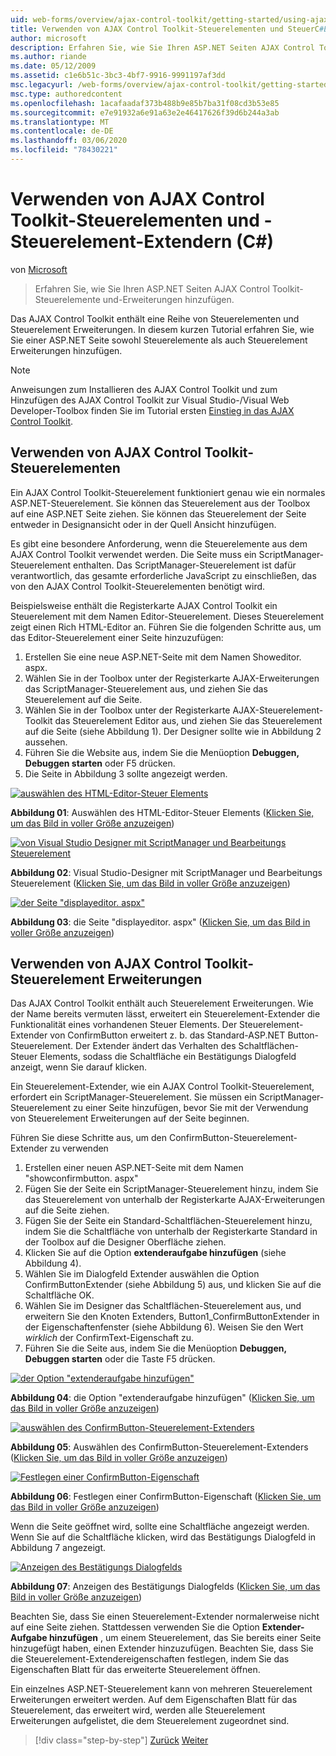 ```yaml
---
uid: web-forms/overview/ajax-control-toolkit/getting-started/using-ajax-control-toolkit-controls-and-control-extenders-cs
title: Verwenden von AJAX Control Toolkit-Steuerelementen und SteuerC#Element-Extendern () | Microsoft-Dokumentation
author: microsoft
description: Erfahren Sie, wie Sie Ihren ASP.NET Seiten AJAX Control Toolkit-Steuerelemente und-Erweiterungen hinzufügen.
ms.author: riande
ms.date: 05/12/2009
ms.assetid: c1e6b51c-3bc3-4bf7-9916-9991197af3dd
msc.legacyurl: /web-forms/overview/ajax-control-toolkit/getting-started/using-ajax-control-toolkit-controls-and-control-extenders-cs
msc.type: authoredcontent
ms.openlocfilehash: 1acafaadaf373b488b9e85b7ba31f08cd3b53e85
ms.sourcegitcommit: e7e91932a6e91a63e2e46417626f39d6b244a3ab
ms.translationtype: MT
ms.contentlocale: de-DE
ms.lasthandoff: 03/06/2020
ms.locfileid: "78430221"
---
```

# <a name="using-ajax-control-toolkit-controls-and-control-extenders-c"></a>Verwenden von AJAX Control Toolkit-Steuerelementen und -Steuerelement-Extendern (C#)

von [Microsoft](https://github.com/microsoft)

> Erfahren Sie, wie Sie Ihren ASP.NET Seiten AJAX Control Toolkit-Steuerelemente und-Erweiterungen hinzufügen.

Das AJAX Control Toolkit enthält eine Reihe von Steuerelementen und Steuerelement Erweiterungen. In diesem kurzen Tutorial erfahren Sie, wie Sie einer ASP.NET Seite sowohl Steuerelemente als auch Steuerelement Erweiterungen hinzufügen.

> [!NOTE] 
> 
> Anweisungen zum Installieren des AJAX Control Toolkit und zum Hinzufügen des AJAX Control Toolkit zur Visual Studio-/Visual Web Developer-Toolbox finden Sie im Tutorial ersten [Einstieg in das AJAX Control Toolkit](get-started-with-the-ajax-control-toolkit-cs.md).

## <a name="using-ajax-control-toolkit-controls"></a>Verwenden von AJAX Control Toolkit-Steuerelementen

Ein AJAX Control Toolkit-Steuerelement funktioniert genau wie ein normales ASP.NET-Steuerelement. Sie können das Steuerelement aus der Toolbox auf eine ASP.NET Seite ziehen. Sie können das Steuerelement der Seite entweder in Designansicht oder in der Quell Ansicht hinzufügen.

Es gibt eine besondere Anforderung, wenn die Steuerelemente aus dem AJAX Control Toolkit verwendet werden. Die Seite muss ein ScriptManager-Steuerelement enthalten. Das ScriptManager-Steuerelement ist dafür verantwortlich, das gesamte erforderliche JavaScript zu einschließen, das von den AJAX Control Toolkit-Steuerelementen benötigt wird.

Beispielsweise enthält die Registerkarte AJAX Control Toolkit ein Steuerelement mit dem Namen Editor-Steuerelement. Dieses Steuerelement zeigt einen Rich HTML-Editor an. Führen Sie die folgenden Schritte aus, um das Editor-Steuerelement einer Seite hinzuzufügen:

1. Erstellen Sie eine neue ASP.NET-Seite mit dem Namen Showeditor. aspx.
2. Wählen Sie in der Toolbox unter der Registerkarte AJAX-Erweiterungen das ScriptManager-Steuerelement aus, und ziehen Sie das Steuerelement auf die Seite.
3. Wählen Sie in der Toolbox unter der Registerkarte AJAX-Steuerelement-Toolkit das Steuerelement Editor aus, und ziehen Sie das Steuerelement auf die Seite (siehe Abbildung 1). Der Designer sollte wie in Abbildung 2 aussehen.
4. Führen Sie die Website aus, indem Sie die Menüoption **Debuggen, Debuggen starten** oder F5 drücken.
5. Die Seite in Abbildung 3 sollte angezeigt werden.

[![auswählen des HTML-Editor-Steuer Elements](using-ajax-control-toolkit-controls-and-control-extenders-cs/_static/image1.jpg)](using-ajax-control-toolkit-controls-and-control-extenders-cs/_static/image1.png)

**Abbildung 01**: Auswählen des HTML-Editor-Steuer Elements ([Klicken Sie, um das Bild in voller Größe anzuzeigen](using-ajax-control-toolkit-controls-and-control-extenders-cs/_static/image2.png))

[![von Visual Studio Designer mit ScriptManager und Bearbeitungs Steuerelement](using-ajax-control-toolkit-controls-and-control-extenders-cs/_static/image2.jpg)](using-ajax-control-toolkit-controls-and-control-extenders-cs/_static/image3.png)

**Abbildung 02**: Visual Studio-Designer mit ScriptManager und Bearbeitungs Steuerelement ([Klicken Sie, um das Bild in voller Größe anzuzeigen](using-ajax-control-toolkit-controls-and-control-extenders-cs/_static/image4.png))

[![der Seite "displayeditor. aspx"](using-ajax-control-toolkit-controls-and-control-extenders-cs/_static/image3.jpg)](using-ajax-control-toolkit-controls-and-control-extenders-cs/_static/image5.png)

**Abbildung 03**: die Seite "displayeditor. aspx" ([Klicken Sie, um das Bild in voller Größe anzuzeigen](using-ajax-control-toolkit-controls-and-control-extenders-cs/_static/image6.png))

## <a name="using-ajax-control-toolkit-control-extenders"></a>Verwenden von AJAX Control Toolkit-Steuerelement Erweiterungen

Das AJAX Control Toolkit enthält auch Steuerelement Erweiterungen. Wie der Name bereits vermuten lässt, erweitert ein Steuerelement-Extender die Funktionalität eines vorhandenen Steuer Elements. Der Steuerelement-Extender von ConfirmButton erweitert z. b. das Standard-ASP.NET Button-Steuerelement. Der Extender ändert das Verhalten des Schaltflächen-Steuer Elements, sodass die Schaltfläche ein Bestätigungs Dialogfeld anzeigt, wenn Sie darauf klicken.

Ein Steuerelement-Extender, wie ein AJAX Control Toolkit-Steuerelement, erfordert ein ScriptManager-Steuerelement. Sie müssen ein ScriptManager-Steuerelement zu einer Seite hinzufügen, bevor Sie mit der Verwendung von Steuerelement Erweiterungen auf der Seite beginnen.

Führen Sie diese Schritte aus, um den ConfirmButton-Steuerelement-Extender zu verwenden

1. Erstellen einer neuen ASP.NET-Seite mit dem Namen "showconfirmbutton. aspx"
2. Fügen Sie der Seite ein ScriptManager-Steuerelement hinzu, indem Sie das Steuerelement von unterhalb der Registerkarte AJAX-Erweiterungen auf die Seite ziehen.
3. Fügen Sie der Seite ein Standard-Schaltflächen-Steuerelement hinzu, indem Sie die Schaltfläche von unterhalb der Registerkarte Standard in der Toolbox auf die Designer Oberfläche ziehen.
4. Klicken Sie auf die Option **extenderaufgabe hinzufügen** (siehe Abbildung 4).
5. Wählen Sie im Dialogfeld Extender auswählen die Option ConfirmButtonExtender (siehe Abbildung 5) aus, und klicken Sie auf die Schaltfläche OK.
6. Wählen Sie im Designer das Schaltflächen-Steuerelement aus, und erweitern Sie den Knoten Extenders, Button1\_ConfirmButtonExtender in der Eigenschaftenfenster (siehe Abbildung 6). Weisen Sie den Wert *wirklich* der ConfirmText-Eigenschaft zu.
7. Führen Sie die Seite aus, indem Sie die Menüoption **Debuggen, Debuggen starten** oder die Taste F5 drücken.

[![der Option "extenderaufgabe hinzufügen"](using-ajax-control-toolkit-controls-and-control-extenders-cs/_static/image4.jpg)](using-ajax-control-toolkit-controls-and-control-extenders-cs/_static/image7.png)

**Abbildung 04**: die Option "extenderaufgabe hinzufügen" ([Klicken Sie, um das Bild in voller Größe anzuzeigen](using-ajax-control-toolkit-controls-and-control-extenders-cs/_static/image8.png))

[![auswählen des ConfirmButton-Steuerelement-Extenders](using-ajax-control-toolkit-controls-and-control-extenders-cs/_static/image5.jpg)](using-ajax-control-toolkit-controls-and-control-extenders-cs/_static/image9.png)

**Abbildung 05**: Auswählen des ConfirmButton-Steuerelement-Extenders ([Klicken Sie, um das Bild in voller Größe anzuzeigen](using-ajax-control-toolkit-controls-and-control-extenders-cs/_static/image10.png))

[![Festlegen einer ConfirmButton-Eigenschaft](using-ajax-control-toolkit-controls-and-control-extenders-cs/_static/image6.jpg)](using-ajax-control-toolkit-controls-and-control-extenders-cs/_static/image11.png)

**Abbildung 06**: Festlegen einer ConfirmButton-Eigenschaft ([Klicken Sie, um das Bild in voller Größe anzuzeigen](using-ajax-control-toolkit-controls-and-control-extenders-cs/_static/image12.png))

Wenn die Seite geöffnet wird, sollte eine Schaltfläche angezeigt werden. Wenn Sie auf die Schaltfläche klicken, wird das Bestätigungs Dialogfeld in Abbildung 7 angezeigt.

[![Anzeigen des Bestätigungs Dialogfelds](using-ajax-control-toolkit-controls-and-control-extenders-cs/_static/image7.jpg)](using-ajax-control-toolkit-controls-and-control-extenders-cs/_static/image13.png)

**Abbildung 07**: Anzeigen des Bestätigungs Dialogfelds ([Klicken Sie, um das Bild in voller Größe anzuzeigen](using-ajax-control-toolkit-controls-and-control-extenders-cs/_static/image14.png))

Beachten Sie, dass Sie einen Steuerelement-Extender normalerweise nicht auf eine Seite ziehen. Stattdessen verwenden Sie die Option **Extender-Aufgabe hinzufügen** , um einem Steuerelement, das Sie bereits einer Seite hinzugefügt haben, einen Extender hinzuzufügen. Beachten Sie, dass Sie die Steuerelement-Extendereigenschaften festlegen, indem Sie das Eigenschaften Blatt für das erweiterte Steuerelement öffnen.

Ein einzelnes ASP.NET-Steuerelement kann von mehreren Steuerelement Erweiterungen erweitert werden. Auf dem Eigenschaften Blatt für das Steuerelement, das erweitert wird, werden alle Steuerelement Erweiterungen aufgelistet, die dem Steuerelement zugeordnet sind.

> [!div class="step-by-step"]
> [Zurück](get-started-with-the-ajax-control-toolkit-cs.md)
> [Weiter](creating-a-custom-ajax-control-toolkit-control-extender-cs.md)
